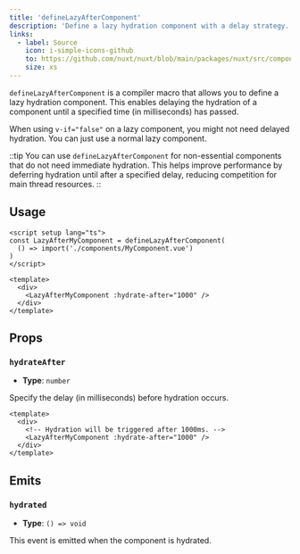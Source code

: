 ```yaml
---
title: 'defineLazyAfterComponent'
description: 'Define a lazy hydration component with a delay strategy.'
links:
  - label: Source
    icon: i-simple-icons-github
    to: https://github.com/nuxt/nuxt/blob/main/packages/nuxt/src/components/plugins/lazy-hydration-macro-transform.ts
    size: xs
---
```


`defineLazyAfterComponent` is a compiler macro that allows you to define a lazy hydration component. This enables delaying the hydration of a component until a specified time (in milliseconds) has passed.

When using `v-if="false"` on a lazy component, you might not need delayed hydration. You can just use a normal lazy component.

::tip
You can use `defineLazyAfterComponent` for non-essential components that do not need immediate hydration. This helps improve performance by deferring hydration until after a specified delay, reducing competition for main thread resources.
::

## Usage

```vue
<script setup lang="ts">
const LazyAfterMyComponent = defineLazyAfterComponent(
  () => import('./components/MyComponent.vue')
)
</script>

<template>
  <div>
    <LazyAfterMyComponent :hydrate-after="1000" />
  </div>
</template>
```

## Props

### `hydrateAfter`

- **Type**: `number`

Specify the delay (in milliseconds) before hydration occurs.

```vue
<template>
  <div>
    <!-- Hydration will be triggered after 1000ms. -->
    <LazyAfterMyComponent :hydrate-after="1000" />
  </div>
</template>
```

## Emits

### `hydrated`

- **Type**: `() => void`

This event is emitted when the component is hydrated.
